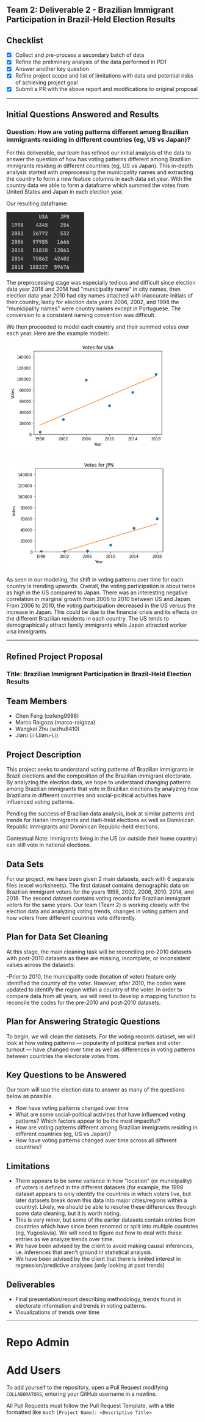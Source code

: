 ## Team 2: Deliverable 2 - Brazilian Immigrant Participation in Brazil-Held Election Results

## Checklist
- [x] Collect and pre-process a secondary batch of data
- [x] Refine the preliminary analysis of the data performed in PD1
- [x] Answer another key question
- [x] Refine project scope and list of limitations with data and potential risks of achieving project goal
- [x] Submit a PR with the above report and modifications to original proposal

---
## Initial Questions Answered and Results

### Question: How are voting patterns different among Brazilian immigrants residing in different countries (eg, US vs Japan)?

For this deliverable, our team has refined our initial analysis of the data to answer the question of how has voting patterns different among Brazilian immigrants residing in different countries (eg, US vs Japan). 
This in-depth analysis started with preprocessing the municipality names and extracting the country to form a new feature columns in each data set year. With the country data we able to form a dataframe which summed
the votes from United States and Japan in each election year. 

Our resulting dataframe:

![](images/US_JPN_votes.png)

The preprocessing stage was especially tedious and difficult since election data year 2018 and 2014 had "municipality name" in city names, then election data year 2010 had city names attached with inaccurate initials 
of their country, lastly for election data years 2006, 2002, and 1998 the "municipality names" were country names except in Portuguese. The conversion to a consistent naming convention was difficult.

We then proceeded to model each country and their summed votes over each year. Here are the example models:

![](images/US_votes.png)

![](images/JPN_votes.png)

As seen in our modeling, the shift in voting patterns over time for each country is trending upwards. Overall, the voting participation is about twice as high in the US compared to Japan. There was an interesting 
negative correlation in marginal growth from 2006 to 2010 between US and Japan. From 2006 to 2010, the voting participation decreased in the US versus the increase in Japan. This could be due to the financial crisis and
its effects on the different Brazilian residents in each country. The US tends to demographically attract family immigrants while Japan attracted worker visa immigrants. 

---

## Refined Project Proposal

### Title: Brazilian Immigrant Participation in Brazil-Held Election Results

## Team Members
- Chen Feng (cefeng9988)
- Marco Raigoza (marco-raigoza)
- Wangkai Zhu (wzhu8410)
- Jiaru Li (Jiaru-Li)

## Project Description
This project seeks to understand voting patterns of Brazilian immigrants in Brazil elections and the composition of the Brazilian immigrant electorate. By analyzing the election data, we hope to understand changing patterns among Brazilian immigrants that vote in Brazilian elections by analyzing how Brazilians in different countries and social-political activities have influenced voting patterns.

Pending the success of Brazilian data analysis, look at similar patterns and trends for Haitan Immigrants and Haiti-held elections as well as Dominican Republic Immigrants and Dominican Republic-held elections.

Contextual Note: Immigrants living in the US (or outside their home country) can still vote in national elections.

## Data Sets
For our project, we have been given 2 main datasets, each with 6 separate files (excel worksheets). The first dataset contains demographic data on Brazilian immigrant voters for the years 1998, 2002, 2006, 2010, 2014, and 2018. The second dataset contains voting records for Brazilian immigrant voters for the same years.
Our team (Team 2) is working closely with the election data and analyzing voting trends, changes in voting pattern and how voters from different countries vote differently.

## Plan for Data Set Cleaning
At this stage, the main cleaning task will be reconciling pre-2010 datasets with post-2010 datasets as there are missing, incomplete, or inconsistent values across the datasets:

-Prior to 2010, the municipality code (location of voter) feature only identified the country of the voter. However, after 2010, the codes were updated to identify the region within a country of the voter. In order to compare data from all years, we will need to develop a mapping function to reconcile the codes for the pre-2010 and post-2010 datasets.

## Plan for Answering Strategic Questions
To begin, we will clean the datasets. For the voting records dataset, we will look at how voting patterns — popularity of political parties and voter turnout — have changed over time as well as differences in voting patterns between countries the electorate votes from. 

## Key Questions to be Answered
Our team will use the election data to answer as many of the questions below as possible.
- How have voting patterns changed over time
- What are some social-political activities that have influenced voting patterns? Which factors appear to be the most impactful?
- How are voting patterns different among Brazilian immigrants residing in different countries (eg, US vs Japan)?
- How have voting patterns changed over time across all different countries?

## Limitations
- There appears to be some variance in how "location" (or municipality) of voters is defined in the different datasets (for example, the 1998 dataset appears to only identify the countries in which voters live, but later datasets break down this data into major cities/regions within a country). Likely, we should be able to resolve these differences through some data cleaning, but it is worth noting.
- This is very minor, but some of the earlier datasets contain entries from countries which have since been renamed or split into multiple countries (eg, Yugoslavia). We will need to figure out how to deal with these entries as we analyze trends over time.
- We have been advised by the client to avoid making causal inferences, i.e. inferences that aren’t ground in statistical analysis.
- We have been advised by the client that there is limited interest in regression/predictive analyses (only looking at past trends)

## Deliverables
- Final presentation/report describing methodology, trends found in electorate information and trends in voting patterns.
- Visualizations of trends over time


---

# Repo Admin

# Add Users
To add yourself to the repository, open a Pull Request modifying `COLLABORATORS`, entering your GitHub username in a newline.

All Pull Requests must follow the Pull Request Template, with a title formatted like such `[Project Name]: <Descriptive Title>`